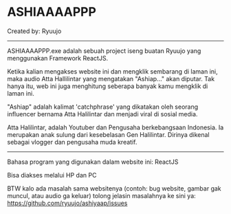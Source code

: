 <h1>ASHIAAAAPPP</h1>
Created by: Ryuujo

<hr>

ASHIAAAAPPP.exe adalah sebuah project iseng buatan Ryuujo yang menggunakan Framework ReactJS. 

Ketika kalian mengakses website ini dan mengklik sembarang di laman ini, maka audio Atta Hallilintar yang mengatakan "Ashiap..." akan diputar.
Tak hanya itu, web ini juga menghitung seberapa banyak kamu mengklik di laman ini.

"Ashiap" adalah kalimat 'catchphrase' yang dikatakan oleh seorang influencer bernama Atta Halilintar dan menjadi viral di sosial media.

Atta Halilintar, adalah Youtuber dan Pengusaha berkebangsaan Indonesia. Ia merupakan anak sulung dari kesebelasan Gen Halilintar. Dirinya dikenal sebagai vlogger dan pengusaha muda kreatif.

<hr>

Bahasa program yang digunakan dalam website ini: ReactJS

Bisa diakses melalui HP dan PC

BTW kalo ada masalah sama websitenya (contoh: bug website, gambar gak muncul, atau audio ga keluar) tolong jelasin masalahnya ke sini ya: https://github.com/ryuujo/ashiyaap/issues

 
